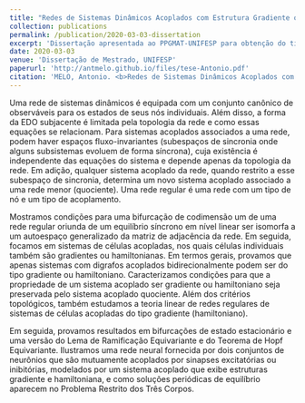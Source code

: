 ```yaml
---
title: "Redes de Sistemas Dinâmicos Acoplados com Estrutura Gradiente ou Hamiltoniana"
collection: publications
permalink: /publication/2020-03-03-dissertation
excerpt: 'Dissertação apresentada ao PPGMAT-UNIFESP para obtenção do título de Mestre.'
date: 2020-03-03
venue: 'Dissertação de Mestrado, UNIFESP'
paperurl: 'http://antmelo.github.io/files/tese-Antonio.pdf'
citation: 'MELO, Antonio. <b>Redes de Sistemas Dinâmicos Acoplados com Estrutura Gradiente ou Hamiltoniana</b>. <i>Dissertação de Mestrado, UNIFESP</i>. (2020). 119f.'
---
```


Uma rede de sistemas dinâmicos é equipada com um conjunto canônico de observáveis para os estados de seus nós individuais. Além disso, a forma da EDO subjacente é limitada pela topologia da rede e
como essas equações se relacionam. Para sistemas acoplados associados a uma rede, podem haver espaços fluxo-invariantes (subespaços de sincronia onde alguns subsistemas evoluem
de forma sı́ncrona), cuja existência é independente das equações do sistema e depende apenas da topologia da rede. Em adição, qualquer sistema acoplado da rede, quando restrito a
esse subespaço de sincronia, determina um novo sistema acoplado associado a uma rede menor (quociente). Uma rede regular é uma rede com um tipo de nó e um tipo de acoplamento.


Mostramos condições para uma bifurcação de codimensão um de uma rede regular oriunda de um equilı́brio sı́ncrono em nı́vel linear ser isomorfa a um autoespaço generalizado da matriz de adjacência da rede. Em seguida, focamos em sistemas de células acopladas, nos quais células individuais também são gradientes ou hamiltonianas. Em termos gerais, provamos
que apenas sistemas com digrafos acoplados bidirecionalmente podem ser do tipo gradiente ou hamiltoniano. Caracterizamos condições para que a propriedade de um sistema acoplado
ser gradiente ou hamiltoniano seja preservada pelo sistema acoplado quociente. Além dos critérios topológicos, também estudamos a teoria linear de redes regulares de sistemas de
células acopladas do tipo gradiente (hamiltoniano). 


Em seguida, provamos resultados em bifurcações de estado estacionário e uma versão do Lema de Ramificação Equivariante e do
Teorema de Hopf Equivariante. Ilustramos uma rede neural fornecida por dois conjuntos de neurônios que são mutuamente acoplados por sinapses excitatórias ou inibitórias, modelados por um sistema acoplado que exibe estruturas gradiente e hamiltoniana, e como soluções
periódicas de equilı́brio aparecem no Problema Restrito dos Três Corpos.
